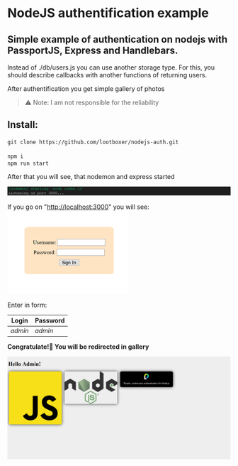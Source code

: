 # NodeJS authentification example

## Simple example of authentication on nodejs with PassportJS, Express and Handlebars.

Instead of ./db/users.js you can use another storage type.
For this, you should describe callbacks with another functions of returning users.

After authentification you get simple gallery of photos

> ⚠ Note: I am not responsible for the reliability

## Install:

```shell
git clone https://github.com/lootboxer/nodejs-auth.git

npm i
npm run start
```
After that you will see, that nodemon and express started

![Nodemon with express started](/readme_images/console.png)

If you go on "[http://localhost:3000](http://localhost:3000)" you will see:
![Login form](/readme_images/login.png)

Enter in form:

Login | Password
---|---
*admin* | *admin*

**Congratulate!🎉 You will be redirected in gallery**


![Gallery](/readme_images/gallery.png)